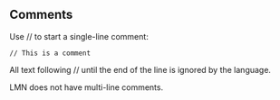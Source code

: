 

## Comments
Use // to start a single-line comment:

```lmn
// This is a comment
```

All text following // until the end of the line is ignored by the language.

LMN does not have multi-line comments.
